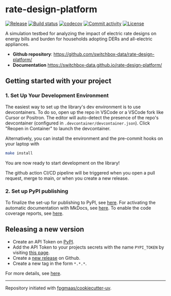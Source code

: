 # rate-design-platform

[![Release](https://img.shields.io/github/v/release/switchbox-data/rate-design-platform)](https://img.shields.io/github/v/release/switchbox-data/rate-design-platform)
[![Build status](https://img.shields.io/github/actions/workflow/status/switchbox-data/rate-design-platform/main.yml?branch=main)](https://github.com/switchbox-data/rate-design-platform/actions/workflows/main.yml?query=branch%3Amain)
[![codecov](https://codecov.io/gh/switchbox-data/rate-design-platform/branch/main/graph/badge.svg)](https://codecov.io/gh/switchbox-data/rate-design-platform)
[![Commit activity](https://img.shields.io/github/commit-activity/m/switchbox-data/rate-design-platform)](https://img.shields.io/github/commit-activity/m/switchbox-data/rate-design-platform)
[![License](https://img.shields.io/github/license/switchbox-data/rate-design-platform)](https://img.shields.io/github/license/switchbox-data/rate-design-platform)

A simulation testbed for analyzing the impact of electric rate designs on energy bills and burden for households adopting DERs and all-electric appliances.

- **Github repository**: <https://github.com/switchbox-data/rate-design-platform/>
- **Documentation** <https://switchbox-data.github.io/rate-design-platform/>

## Getting started with your project


### 1. Set Up Your Development Environment

The easiest way to set up the library's dev environment is to use devcontainers. To do so, open up the repo in VSCode or a VSCode fork like Cursor or Positron. The editor will auto-detect the presence of the repo's devcontainer (configured in `.devcontainer/devcontainer.json`). Click "Reopen in Container" to launch the devcontainer.

Alternatively, you can install the environment and the pre-commit hooks on your laptop with

```bash
make install
```

You are now ready to start development on the library!

The github action CI/CD pipeline will be triggered when you open a pull request, merge to main, or when you create a new release.

### 2. Set up PyPI publishing

To finalize the set-up for publishing to PyPI, see [here](https://fpgmaas.github.io/cookiecutter-uv/features/publishing/#set-up-for-pypi).
For activating the automatic documentation with MkDocs, see [here](https://fpgmaas.github.io/cookiecutter-uv/features/mkdocs/#enabling-the-documentation-on-github).
To enable the code coverage reports, see [here](https://fpgmaas.github.io/cookiecutter-uv/features/codecov/).

## Releasing a new version

- Create an API Token on [PyPI](https://pypi.org/).
- Add the API Token to your projects secrets with the name `PYPI_TOKEN` by visiting [this page](https://github.com/switchbox-data/rate-design-platform/settings/secrets/actions/new).
- Create a [new release](https://github.com/switchbox-data/rate-design-platform/releases/new) on Github.
- Create a new tag in the form `*.*.*`.

For more details, see [here](https://fpgmaas.github.io/cookiecutter-uv/features/cicd/#how-to-trigger-a-release).

---

Repository initiated with [fpgmaas/cookiecutter-uv](https://github.com/fpgmaas/cookiecutter-uv).
